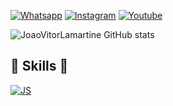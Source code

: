 [![Whatsapp](https://img.shields.io/badge/WhatsApp-25D366?style=for-the-badge&logo=whatsapp&logoColor=white)](https://wa.me/5519984242741)
[![Instagram](https://img.shields.io/badge/Instagram-E4405F?style=for-the-badge&logo=instagram&logoColor=white)](https://www.instagram.com/jvlamartine/)
[![Youtube](https://img.shields.io/badge/YouTube-FF0000?style=for-the-badge&logo=youtube&logoColor=white)](https://www.youtube.com/@vibornoc)

![JoaoVitorLamartine GitHub stats](https://github-readme-stats.vercel.app/api?username=JoaoVitorLamartine&show_icons=true&theme=tokyonight)

## 🚀 Skills 🚀


[![JS](https://img.shields.io/badge/JavaScript-F7DF1E?style=for-the-badge&logo=javascript&logoColor=black)]()
